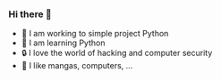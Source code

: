 ### Hi there 👋

- 🔭 I am working to simple project Python
- 🌱 I am learning Python
- 🔒 I love the world of hacking and computer security
- 👺 I like mangas, computers, ...

<!--
**darkhi-dev/darkhi-dev** is a ✨ _special_ ✨ repository because its `README.md` (this file) appears on your GitHub profile.

Here are some ideas to get you started:




